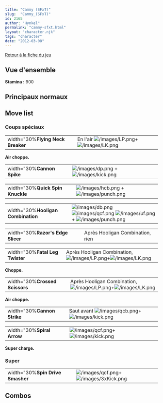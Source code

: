 ```yaml
---
title: "Cammy (SFxT)"
slug:  "Cammy_(SFxT)"
id: 2165
author: "Hynkel"
permalink: "cammy-sfxt.html"
layout: "character.njk"
tags: "character"
date: "2012-03-08"
---
```


[Retour à la fiche du jeu](Street_Fighter_x_Tekken)

## Vue d'ensemble

**Stamina :** 900

## Principaux normaux

## Move list

### Coups spéciaux

|                                   |                                                                                    |
|-----------------------------------|------------------------------------------------------------------------------------|
| width="30%**Flying Neck Breaker** | En l'air ![](/images/LP.png "/images/LP.png")+![](/images/LK.png "/images/LK.png") |

**Air choppe.**

|                            |                                                                                 |
|----------------------------|---------------------------------------------------------------------------------|
| width="30%**Cannon Spike** | ![](/images/dp.png "/images/dp.png") + ![](/images/kick.png "/images/kick.png") |

|                                  |                                                                                     |
|----------------------------------|-------------------------------------------------------------------------------------|
| width="30%**Quick Spin Knuckle** | ![](/images/hcb.png "/images/hcb.png") + ![](/images/punch.png "/images/punch.png") |

|                                    |                                                                                                                                                               |
|------------------------------------|---------------------------------------------------------------------------------------------------------------------------------------------------------------|
| width="30%**Hooligan Combination** | ![](/images/db.png "/images/db.png") ![](/images/qcf.png "/images/qcf.png") ![](/images/uf.png "/images/uf.png") + ![](/images/punch.png "/images/punch.png") |

|                                   |                                  |
|-----------------------------------|----------------------------------|
| width="30%**Razor's Edge Slicer** | Après Hooligan Combination, rien |

|                                 |                                                                                                       |
|---------------------------------|-------------------------------------------------------------------------------------------------------|
| width="30%**Fatal Leg Twister** | Après Hooligan Combination, ![](/images/LP.png "/images/LP.png")+![](/images/LK.png "/images/LK.png") |

**Choppe.**

|                                |                                                                                                       |
|--------------------------------|-------------------------------------------------------------------------------------------------------|
| width="30%**Crossed Scissors** | Après Hooligan Combination, ![](/images/LP.png "/images/LP.png")+![](/images/LK.png "/images/LK.png") |

**Air choppe.**

|                             |                                                                                            |
|-----------------------------|--------------------------------------------------------------------------------------------|
| width="30%**Cannon Strike** | Saut avant ![](/images/qcb.png "/images/qcb.png")+![](/images/kick.png "/images/kick.png") |

|                            |                                                                                 |
|----------------------------|---------------------------------------------------------------------------------|
| width="30%**Spiral Arrow** | ![](/images/qcf.png "/images/qcf.png")+![](/images/kick.png "/images/kick.png") |

**Super charge.**

### Super

|                                  |                                                                                     |
|----------------------------------|-------------------------------------------------------------------------------------|
| width="30%**Spin Drive Smasher** | ![](/images/qcf.png "/images/qcf.png")+![](/images/3xKick.png "/images/3xKick.png") |

## Combos
